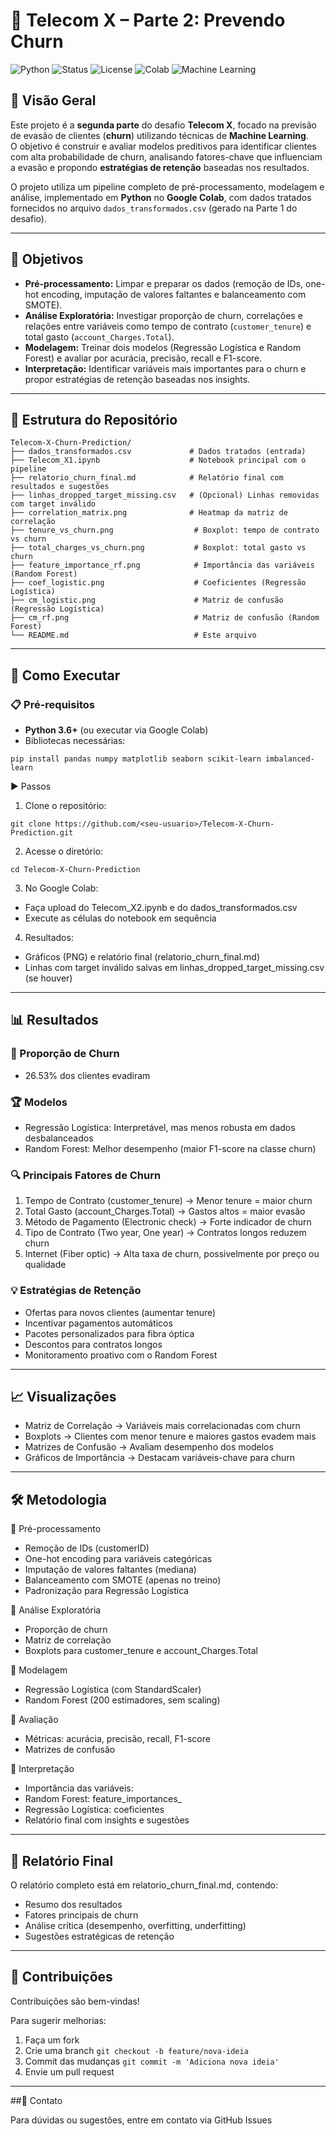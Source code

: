 # 📡 Telecom X – Parte 2: Prevendo Churn

![Python](https://img.shields.io/badge/Python-3.8%2B-blue?logo=python&logoColor=white)
![Status](https://img.shields.io/badge/Status-Concluído-success)
![License](https://img.shields.io/badge/Licen%C3%A7a-MIT-green)
![Colab](https://img.shields.io/badge/Google%20Colab-Compatible-orange?logo=googlecolab)
![Machine Learning](https://img.shields.io/badge/Machine%20Learning-Yes-blueviolet)

## 📖 Visão Geral
Este projeto é a **segunda parte** do desafio **Telecom X**, focado na previsão de evasão de clientes (**churn**) utilizando técnicas de **Machine Learning**.  
O objetivo é construir e avaliar modelos preditivos para identificar clientes com alta probabilidade de churn, analisando fatores-chave que influenciam a evasão e propondo **estratégias de retenção** baseadas nos resultados.

O projeto utiliza um pipeline completo de pré-processamento, modelagem e análise, implementado em **Python** no **Google Colab**, com dados tratados fornecidos no arquivo `dados_transformados.csv` (gerado na Parte 1 do desafio).

---

## 🎯 Objetivos
- **Pré-processamento:** Limpar e preparar os dados (remoção de IDs, one-hot encoding, imputação de valores faltantes e balanceamento com SMOTE).
- **Análise Exploratória:** Investigar proporção de churn, correlações e relações entre variáveis como tempo de contrato (`customer_tenure`) e total gasto (`account_Charges.Total`).
- **Modelagem:** Treinar dois modelos (Regressão Logística e Random Forest) e avaliar por acurácia, precisão, recall e F1-score.
- **Interpretação:** Identificar variáveis mais importantes para o churn e propor estratégias de retenção baseadas nos insights.

---

## 📂 Estrutura do Repositório

```
Telecom-X-Churn-Prediction/
├── dados_transformados.csv             # Dados tratados (entrada)
├── Telecom_X1.ipynb                    # Notebook principal com o pipeline
├── relatorio_churn_final.md            # Relatório final com resultados e sugestões
├── linhas_dropped_target_missing.csv   # (Opcional) Linhas removidas com target inválido
├── correlation_matrix.png              # Heatmap da matriz de correlação
├── tenure_vs_churn.png                  # Boxplot: tempo de contrato vs churn
├── total_charges_vs_churn.png           # Boxplot: total gasto vs churn
├── feature_importance_rf.png            # Importância das variáveis (Random Forest)
├── coef_logistic.png                    # Coeficientes (Regressão Logística)
├── cm_logistic.png                      # Matriz de confusão (Regressão Logística)
├── cm_rf.png                            # Matriz de confusão (Random Forest)
└── README.md                            # Este arquivo
```

---

## 🚀 Como Executar

### 📋 Pré-requisitos

- **Python 3.6+** (ou executar via Google Colab)
- Bibliotecas necessárias:
  
```pip install pandas numpy matplotlib seaborn scikit-learn imbalanced-learn```

▶ Passos

1. Clone o repositório:

```git clone https://github.com/<seu-usuario>/Telecom-X-Churn-Prediction.git```

2. Acesse o diretório:

```cd Telecom-X-Churn-Prediction```

3. No Google Colab:

- Faça upload do Telecom_X2.ipynb e do dados_transformados.csv
- Execute as células do notebook em sequência

4. Resultados:

- Gráficos (PNG) e relatório final (relatorio_churn_final.md)
- Linhas com target inválido salvas em linhas_dropped_target_missing.csv (se houver)

---

## 📊 Resultados

### 📌 Proporção de Churn

- 26.53% dos clientes evadiram

### 🏆 Modelos

- Regressão Logística: Interpretável, mas menos robusta em dados desbalanceados
- Random Forest: Melhor desempenho (maior F1-score na classe churn)

### 🔍 Principais Fatores de Churn

1. Tempo de Contrato (customer_tenure) → Menor tenure = maior churn  
2. Total Gasto (account_Charges.Total) → Gastos altos = maior evasão  
3. Método de Pagamento (Electronic check) → Forte indicador de churn  
4. Tipo de Contrato (Two year, One year) → Contratos longos reduzem churn  
5. Internet (Fiber optic) → Alta taxa de churn, possivelmente por preço ou qualidade  

### 💡 Estratégias de Retenção

- Ofertas para novos clientes (aumentar tenure)
- Incentivar pagamentos automáticos
- Pacotes personalizados para fibra óptica
- Descontos para contratos longos
- Monitoramento proativo com o Random Forest

---

## 📈 Visualizações

- Matriz de Correlação → Variáveis mais correlacionadas com churn
- Boxplots → Clientes com menor tenure e maiores gastos evadem mais
- Matrizes de Confusão → Avaliam desempenho dos modelos
- Gráficos de Importância → Destacam variáveis-chave para churn

---

## 🛠️ Metodologia

🔹 Pré-processamento

- Remoção de IDs (customerID)
- One-hot encoding para variáveis categóricas
- Imputação de valores faltantes (mediana)
- Balanceamento com SMOTE (apenas no treino)
- Padronização para Regressão Logística

🔹 Análise Exploratória

- Proporção de churn
- Matriz de correlação
- Boxplots para customer_tenure e account_Charges.Total

🔹 Modelagem

- Regressão Logística (com StandardScaler)
- Random Forest (200 estimadores, sem scaling)

🔹 Avaliação

- Métricas: acurácia, precisão, recall, F1-score
- Matrizes de confusão

🔹 Interpretação

- Importância das variáveis:
- Random Forest: feature_importances_
- Regressão Logística: coeficientes
- Relatório final com insights e sugestões

---

## 📝 Relatório Final

O relatório completo está em relatorio_churn_final.md, contendo:

- Resumo dos resultados
- Fatores principais de churn
- Análise crítica (desempenho, overfitting, underfitting)
- Sugestões estratégicas de retenção

---

## 🤝 Contribuições

Contribuições são bem-vindas!

Para sugerir melhorias:

1. Faça um fork
2. Crie uma branch
```git checkout -b feature/nova-ideia```
3. Commit das mudanças
```git commit -m 'Adiciona nova ideia'```
4. Envie um pull request
   
---

##📧 Contato

Para dúvidas ou sugestões, entre em contato via GitHub Issues

